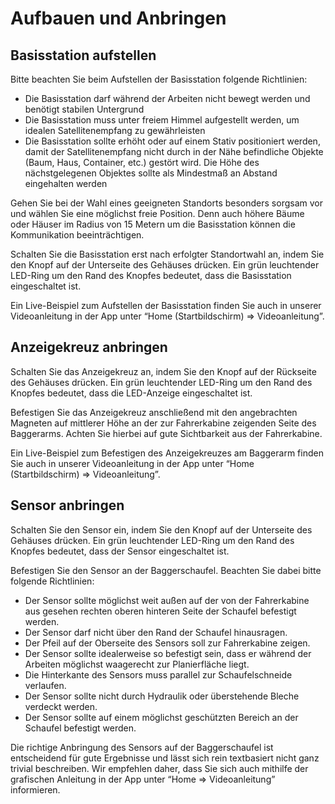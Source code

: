 # Aufbauen und Anbringen

## Basisstation aufstellen
Bitte beachten Sie beim Aufstellen der Basisstation folgende Richtlinien:

* Die Basisstation darf während der Arbeiten nicht bewegt werden und benötigt stabilen Untergrund
* Die Basisstation muss unter freiem Himmel aufgestellt werden, um idealen Satellitenempfang zu gewährleisten
* Die Basisstation sollte erhöht oder auf einem Stativ positioniert werden, damit der Satellitenempfang nicht durch in der Nähe befindliche Objekte (Baum, Haus, Container, etc.) gestört wird. Die Höhe des nächstgelegenen Objektes sollte als Mindestmaß an Abstand eingehalten werden

Gehen Sie bei der Wahl eines geeigneten Standorts besonders sorgsam vor und wählen Sie eine möglichst freie Position. Denn auch höhere Bäume oder Häuser im Radius von 15 Metern um die Basisstation können die Kommunikation beeinträchtigen. 

Schalten Sie die Basisstation erst nach erfolgter Standortwahl an, indem Sie den Knopf auf der Unterseite des Gehäuses drücken. Ein grün leuchtender LED-Ring um den Rand des Knopfes bedeutet, dass die Basisstation eingeschaltet ist.

Ein Live-Beispiel zum Aufstellen der Basisstation finden Sie auch in unserer Videoanleitung in der App unter “Home (Startbildschirm) => Videoanleitung”.


## Anzeigekreuz anbringen
Schalten Sie das Anzeigekreuz an, indem Sie den Knopf auf der Rückseite des Gehäuses drücken. Ein grün leuchtender LED-Ring um den Rand des Knopfes bedeutet, dass die LED-Anzeige eingeschaltet ist.

Befestigen Sie das Anzeigekreuz anschließend mit den angebrachten Magneten auf mittlerer Höhe an der zur Fahrerkabine zeigenden Seite des Baggerarms. Achten Sie hierbei auf gute Sichtbarkeit aus der Fahrerkabine. 

Ein Live-Beispiel zum Befestigen des Anzeigekreuzes am Baggerarm finden Sie auch in unserer Videoanleitung in der App unter “Home (Startbildschirm) => Videoanleitung”. 


## Sensor anbringen
Schalten Sie den Sensor ein, indem Sie den Knopf auf der Unterseite des Gehäuses drücken. Ein grün leuchtender LED-Ring um den Rand des Knopfes bedeutet, dass der Sensor eingeschaltet ist.

Befestigen Sie den Sensor an der Baggerschaufel. Beachten Sie dabei bitte folgende Richtlinien:

* Der Sensor sollte möglichst weit außen auf der von der Fahrerkabine aus gesehen rechten oberen hinteren Seite der Schaufel befestigt werden.
* Der Sensor darf nicht über den Rand der Schaufel hinausragen.
* Der Pfeil auf der Oberseite des Sensors soll zur Fahrerkabine zeigen.
* Der Sensor sollte idealerweise so befestigt sein, dass er während der Arbeiten möglichst waagerecht zur Planierfläche liegt.
* Die Hinterkante des Sensors muss parallel zur Schaufelschneide verlaufen.
* Der Sensor sollte nicht durch Hydraulik oder überstehende Bleche verdeckt werden.
* Der Sensor sollte auf einem möglichst geschützten Bereich an der Schaufel befestigt werden.

Die richtige Anbringung des Sensors auf der Baggerschaufel ist entscheidend für gute Ergebnisse und lässt sich rein textbasiert nicht ganz trivial beschreiben. Wir empfehlen daher, dass Sie sich auch mithilfe der grafischen Anleitung in der App unter “Home => Videoanleitung” informieren.

